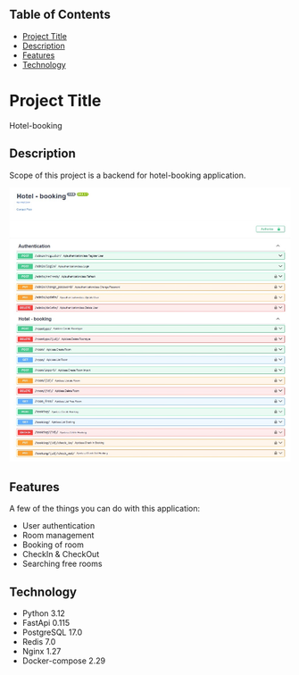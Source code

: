 ## Table of Contents

* [Project Title](#project-title)
* [Description](#description)
* [Features](#features)
* [Technology](#technology)


# Project Title

Hotel-booking


## Description

Scope of this project is a backend for hotel-booking application.
<p align="center">
  <img src="./docs/jpg/api.jpg">
</p>


## Features

A few of the things you can do with this application:

* User authentication
* Room management
* Booking of room
* CheckIn & CheckOut
* Searching free rooms


## Technology

* Python 3.12
* FastApi 0.115
* PostgreSQL 17.0
* Redis 7.0
* Nginx 1.27
* Docker-compose 2.29

